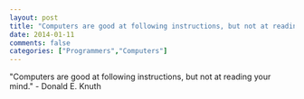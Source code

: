 ```yaml
---
layout: post
title: "Computers are good at following instructions, but not at reading your mind."
date: 2014-01-11
comments: false
categories: ["Programmers","Computers"]
---
```


<span class='quote'>"Computers are good at following instructions, but not at reading your mind."</span>
<span class='by'>- Donald E. Knuth</span>

